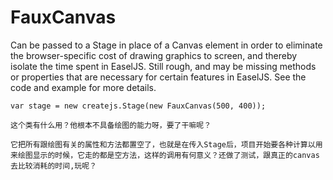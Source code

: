 # FauxCanvas

Can be passed to a Stage in place of a Canvas element in order to eliminate the browser-specific cost of drawing graphics to screen, and thereby isolate the time spent in EaselJS.
Still rough, and may be missing methods or properties that are necessary for certain features in EaselJS. See the code and example for more details.

	var stage = new createjs.Stage(new FauxCanvas(500, 400));

	这个类有什么用？他根本不具备绘图的能力呀，要了干嘛呢？
	
	它把所有跟绘图有关的属性和方法都置空了，也就是在传入Stage后，项目开始要各种计算以用来绘图显示的时候，它走的都是空方法，这样的调用有何意义？还做了测试，跟真正的canvas去比较消耗的时间,玩呢？
